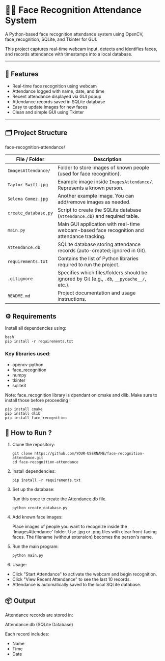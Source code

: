 # 🧑‍💻 Face Recognition Attendance System

A Python-based face recognition attendance system using OpenCV, face_recognition, SQLite, and Tkinter for GUI.

This project captures real-time webcam input, detects and identifies faces, and records attendance with timestamps into a local database.

---

## 📸 Features

- Real-time face recognition using webcam
- Attendance logged with name, date, and time
- Recent attendance displayed via GUI popup
- Attendance records saved in SQLite database
- Easy to update images for new faces
- Clean and simple GUI using Tkinter

---

## 🗂 Project Structure

face-recognition-attendance/

| File / Folder        | Description                                                                                 |
| -------------------- | ------------------------------------------------------------------------------------------- |
| `ImagesAttendance/`  | Folder to store images of known people (used for face recognition).                         |
| `Taylor Swift.jpg`   | Example image inside `ImagesAttendance/`. Represents a known person.                        |
| `Selena Gomez.jpg`   | Another example image. You can add/remove images as needed.                                 |
| `create_database.py` | Script to create the SQLite database (`Attendance.db`) and required table.                  |
| `main.py`            | Main GUI application with real-time webcam-based face recognition and attendance tracking.  |
| `Attendance.db`      | SQLite database storing attendance records (auto-created; ignored in Git).                  |
| `requirements.txt`   | Contains the list of Python libraries required to run the project.                          |
| `.gitignore`         | Specifies which files/folders should be ignored by Git (e.g., `.db`, `__pycache__/`, etc.). |
| `README.md`          | Project documentation and usage instructions.                                               |


## ⚙️ Requirements

Install all dependencies using:

```
bash
pip install -r requirements.txt
```

### Key libraries used:

- opencv-python
- face_recognition
- numpy
- tkinter 
- sqlite3 

Note: face_recognition library is dpendant on cmake and dlib. Make sure to install those before proceeding !

```
pip install cmake
pip install dlib
pip install face_recognition
```

## 🚀 How to Run ?

1. Clone the repository:

   ```
   git clone https://github.com/YOUR-USERNAME/face-recognition-attendance.git
   cd face-recognition-attendance
   ```
2. Install dependencies:
   ```
   pip install -r requirements.txt
   ```
3. Set up the database:

   Run this once to create the Attendance.db file.
   ```
   python create_database.py
   ```
4. Add known face images:

   Place images of people you want to recognize inside the 'ImagesAttendance' folder. Use .jpg or .png files with clear front-facing faces. The filename (without extension) becomes the person's name.
5. Run the main program:
   ```
   python main.py
   ```
6. Usage:

- Click "Start Attendance" to activate the webcam and begin recognition.
- Click "View Recent Attendance" to see the last 10 records.
- Attendance is automatically saved to the local SQLite database.

## 📦 Output
Attendance records are stored in:

Attendance.db (SQLite Database)

Each record includes:

- Name
- Time
- Date
